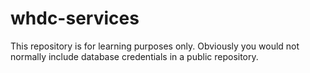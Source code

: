 # whdc-services
This repository is for learning purposes only. Obviously you would not normally include database credentials in a public repository. 
